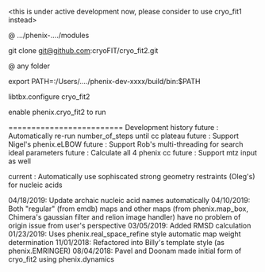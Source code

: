 <this is under active development now, please consider to use cryo_fit1 instead>

@ .../phenix-..../modules

git clone git@github.com:cryoFIT/cryo_fit2.git

@ any folder

export PATH=:/Users/..../phenix-dev-xxxx/build/bin:$PATH

libtbx.configure cryo_fit2

enable phenix.cryo_fit2 to run


=========================
Development history
future    : Automatically re-run number_of_steps until cc plateau
future    : Support Nigel's phenix.eLBOW
future    : Support Rob's multi-threading for search ideal parameters
future    : Calculate all 4 phenix cc
future    : Support mtz input as well

current   : Automatically use sophiscated strong geometry restraints (Oleg's) for nucleic acids

04/18/2019: Update archaic nucleic acid names automatically
04/10/2019: Both "regular" (from emdb) maps and other maps (from phenix.map_box, Chimera's gaussian filter and relion image handler) have no problem of origin issue from user's perspective
03/05/2019: Added RMSD calculation
01/23/2019: Uses phenix.real_space_refine style automatic map weight determination
11/01/2018: Refactored into Billy's template style (as phenix.EMRINGER)
08/04/2018: Pavel and Doonam made initial form of cryo_fit2 using phenix.dynamics